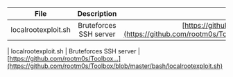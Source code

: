 
| File        | Description      | URL           |     
| ------------- |:-------------:|:-------------:|
| localrootexploit.sh | Bruteforces SSH server | [https://github.com/rootm0s/Toolbox...](https://github.com/rootm0s/Toolbox/blob/master/bash/localrootexploit.sh)

| localrootexploit.sh | Bruteforces SSH server | [https://github.com/rootm0s/Toolbox...](https://github.com/rootm0s/Toolbox/blob/master/bash/localrootexploit.sh)
